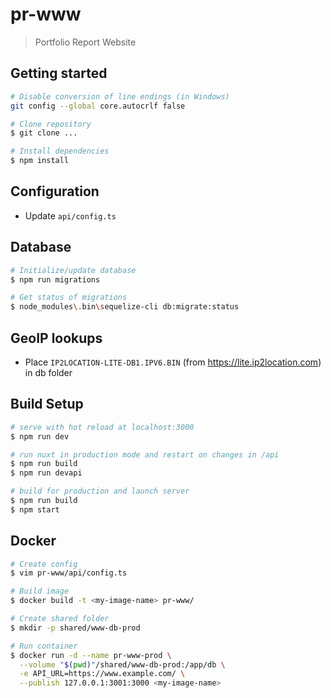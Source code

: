 # pr-www

> Portfolio Report Website

## Getting started

``` bash
# Disable conversion of line endings (in Windows)
git config --global core.autocrlf false

# Clone repository
$ git clone ...

# Install dependencies
$ npm install
```

## Configuration

- Update `api/config.ts`

## Database

``` bash
# Initialize/update database
$ npm run migrations

# Get status of migrations
$ node_modules\.bin\sequelize-cli db:migrate:status
```

## GeoIP lookups

- Place `IP2LOCATION-LITE-DB1.IPV6.BIN` (from https://lite.ip2location.com) in db folder

## Build Setup

``` bash
# serve with hot reload at localhost:3000
$ npm run dev

# run nuxt in production mode and restart on changes in /api
$ npm run build
$ npm run devapi

# build for production and launch server
$ npm run build
$ npm start
```

## Docker

``` bash
# Create config
$ vim pr-www/api/config.ts

# Build image
$ docker build -t <my-image-name> pr-www/

# Create shared folder
$ mkdir -p shared/www-db-prod

# Run container
$ docker run -d --name pr-www-prod \
  --volume "$(pwd)"/shared/www-db-prod:/app/db \
  -e API_URL=https://www.example.com/ \
  --publish 127.0.0.1:3001:3000 <my-image-name>
```
